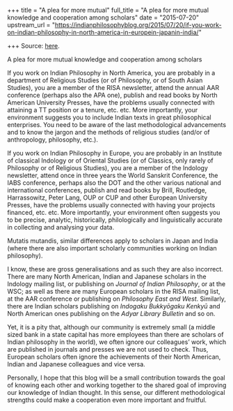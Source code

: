 +++
title = "A plea for more mutual"
full_title = "A plea for more mutual knowledge and cooperation among scholars"
date = "2015-07-20"
upstream_url = "https://indianphilosophyblog.org/2015/07/20/if-you-work-on-indian-philosophy-in-north-america-in-europein-japanin-india/"

+++
Source: [here](https://indianphilosophyblog.org/2015/07/20/if-you-work-on-indian-philosophy-in-north-america-in-europein-japanin-india/).

A plea for more mutual knowledge and cooperation among scholars

If you work on Indian Philosophy in North America, you are probably in a
department of Religious Studies (or of Philosophy, or of South Asian
Studies), you are a member of the RISA newsletter, attend the annual AAR
conference (perhaps also the APA one), publish and read books by North
American University Presses, have the problems usually connected with
attaining a TT position or a tenure, etc. etc. More importantly, your
environment suggests you to include Indian texts in great philosophical
enterprises. You need to be aware of the last methodological
advancements and to know the jargon and the methods of religious studies
(and/or of anthropology, philosophy, etc.).

If you work on Indian Philosophy in Europe, you are probably in an
Institute of classical Indology or of Oriental Studies (or of Classics,
only rarely of Philosophy or of Religious Studies), you are a member of
the Indology newsletter, attend once in three years the World Sanskrit
Conference, the IABS conference, perhaps also the DOT and the other
various national and international conferences, publish and read books
by Brill, Routledge, Harrassowitz, Peter Lang, OUP or CUP and other
European University Presses, have the problems usually connected with
having your projects financed, etc. etc. More importantly, your
environment often suggests you to be precise, analytic, historically,
philologically and linguistically accurate in collecting and analysing
your data.

Mutatis mutandis, similar differences apply to scholars in Japan and
India (where there are also important scholarly communities working on
Indian philosophy).  

I know, these are gross generalisations and as such they are also
incorrect. There are many North American, Indian and Japanese scholars
in the Indology mailing list, or publishing on *Journal of Indian
Philosophy*, or at the WSC; as well as there are many European scholars
in the RISA mailing list, at the AAR conference or publishing on
*Philosophy East and West*. Similarly, there are Indian scholars
publishing on *Indogaku Bukkyōgaku Kenkyū* and North American ones
publishing on the *Adyar Library Bulletin* and so on.

Yet, it is a pity that, although our community is extremely small (a
middle sized bank in a state capital has more employees than there are
scholars of Indian philosophy in the world), we often ignore our
colleagues’ work, which are published in journals and presses we are not
used to check. Thus, European scholars often ignore the achievements of
their North American, Indian and Japanese colleagues and vice versa.

Personally, I hope that this blog will be a small contribution towards
the goal of knowing each other and working together to the shared goal
of improving our knowledge of Indian thought. In this sense, our
different methodological strengths could make a cooperation even more
important and fruitful.
